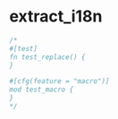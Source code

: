 [‼️]: ✏️README.mdt

# extract_i18n

```rust
/*
#[test]
fn test_replace() {
}

#[cfg(feature = "macro")]
mod test_macro {
}
*/
```
